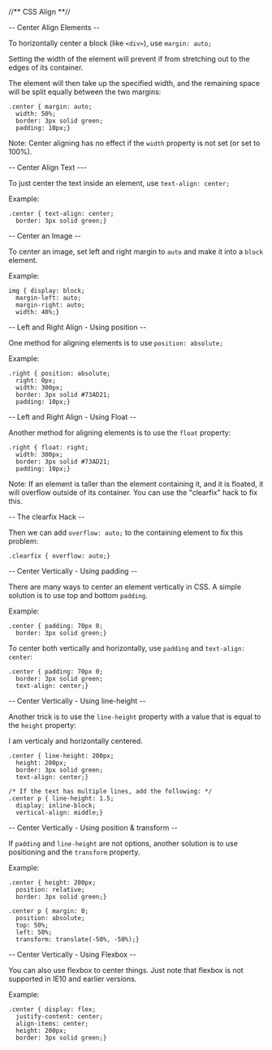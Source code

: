 //** CSS Align **//

-- Center Align Elements --

To horizontally center a block (like `<div>`), use `margin: auto;`

Setting the width of the element will prevent if from stretching out to the edges of its container.

The element will then take up the specified width, and the remaining space will be split equally between the two margins:

```
.center { margin: auto;  
  width: 50%;  
  border: 3px solid green;  
  padding: 10px;}
```

Note: Center aligning has no effect if the `width` property is not set (or set to 100%).

-- Center Align Text ---

To just center the text inside an element, use `text-align: center;`

Example:

```
.center { text-align: center;  
  border: 3px solid green;}
```

-- Center an Image --

To center an image, set left and right margin to `auto` and make it into a `block` element.

Example:

```
img { display: block;  
  margin-left: auto;  
  margin-right: auto;  
  width: 40%;}
```

-- Left and Right Align - Using position --

One method for aligning elements is to use `position: absolute;`

Example:

```
.right { position: absolute;  
  right: 0px;  
  width: 300px;  
  border: 3px solid #73AD21;  
  padding: 10px;}
```

-- Left and Right Align - Using Float --

Another method for aligning elements is to use the `float` property:

```
.right { float: right;  
  width: 300px;  
  border: 3px solid #73AD21;  
  padding: 10px;}
```

Note: If an element is taller than the element containing it, and it is floated, it will overflow outside of its container. You can use the "clearfix" hack to fix this.

-- The clearfix Hack --

Then we can add `overflow: auto;` to the containing element to fix this problem:

`.clearfix { overflow: auto;}`

-- Center Vertically - Using padding --

There are many ways to center an element vertically in CSS. A simple solution is to use top and bottom `padding`.

Example:

```
.center { padding: 70px 0;  
  border: 3px solid green;}
```

To center both vertically and horizontally, use `padding` and `text-align: center`:

```
.center { padding: 70px 0;  
  border: 3px solid green;  
  text-align: center;}
```

-- Center Vertically - Using line-height --

Another trick is to use the `line-height` property with a value that is equal to the `height` property:

I am verticaly and horizontally centered.

```
.center { line-height: 200px;  
  height: 200px;  
  border: 3px solid green;  
  text-align: center;}  
  
/* If the text has multiple lines, add the following: */  
.center p { line-height: 1.5;  
  display: inline-block;  
  vertical-align: middle;}
```

-- Center Vertically - Using position & transform --

If `padding` and `line-height` are not options, another solution is to use positioning and the `transform` property.

Example:

```
.center { height: 200px;  
  position: relative;  
  border: 3px solid green;}  
  
.center p { margin: 0;  
  position: absolute;  
  top: 50%;  
  left: 50%;  
  transform: translate(-50%, -50%);}
```

-- Center Vertically - Using Flexbox --

You can also use flexbox to center things. Just note that flexbox is not supported in IE10 and earlier versions.

Example:

```
.center { display: flex;  
  justify-content: center;  
  align-items: center;  
  height: 200px;  
  border: 3px solid green;}
```